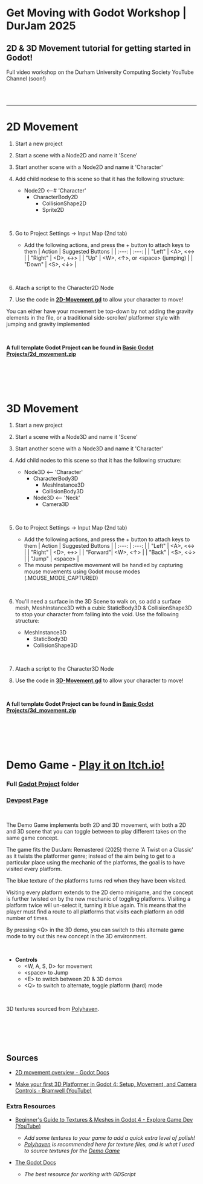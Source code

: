 # Get Moving with Godot Workshop | DurJam 2025

## 2D & 3D Movement tutorial for getting started in Godot!

Full video workshop on the Durham University Computing Society YouTube Channel (soon!)


<br><br>

---

# 2D Movement

1. Start a new project

2. Start a scene with a Node2D and name it 'Scene'

3. Start another scene with a Node2D and name it 'Character'

4. Add child nodese to this scene so that it has the following structure:

    - Node2D <--# 'Character'
        - CharacterBody2D
            - CollisionShape2D
            - Sprite2D

<br>

5. Go to Project Settings -> Input Map (2nd tab)

    - Add the following actions, and press the + button to attach keys to them
        | Action  | Suggested Buttons |
        | :---:   | :---:       |
        | "Left"  | \<A>, \<←> |
        | "Right" | \<D>, \<→> |
        | "Up"    | \<W>, \<↑>, or \<space> (jumping) |
        | "Down"  | \<S>, \<↓> |
<br>

6. Atach a script to the Character2D Node

7. Use the code in <b>[2D-Movement.gd](2D-Movement.gd)</b> to allow your character to move!

You can either have your movement be top-down by not adding the gravity elements in the file, or a traditional side-scroller/ platformer style with jumping and gravity implemented

<br>

<b> A full template Godot Project can be found in [Basic Godot Projects/2d_movement.zip](Basic%20Godot%20Projects/2d_movement.zip) </b>


<br></br>
---

# 3D Movement

1. Start a new project

2. Start a scene with a Node3D and name it 'Scene'

3. Start another scene with a Node3D and name it 'Character'

4. Add child nodes to this scene so that it has the following structure:

    - Node3D <-- 'Character'
        - CharacterBody3D
            - MeshInstance3D
            - CollisionBody3D
        - Node3D <-- 'Neck'
            - Camera3D

<br>

5. Go to Project Settings -> Input Map (2nd tab)

    - Add the following actions, and press the + button to attach keys to them
        | Action  | Suggested Buttons |
        | :---:   | :---:       |
        | "Left"  | \<A>, \<←> |
        | "Right" | \<D>, \<→> |
        | "Forward"| \<W>, \<↑> |
        | "Back"  | \<S>, \<↓> |
        | "Jump"  | \<space> |
    - The mouse perspective movement will be handled by capturing mouse movements using Godot mouse modes (.MOUSE_MODE_CAPTURED)

<br>

6. You'll need a surface in the 3D Scene to walk on, so add a surface mesh, MeshInstance3D with a cubic StaticBody3D & CollisionShape3D to stop your character from falling into the void. Use the following structure:

    - MeshInstance3D
        - StaticBody3D
        - CollisionShape3D

<br>

7. Atach a script to the Character3D Node

8. Use the code in <b>[3D-Movement.gd](3D-Movement.gd)</b> to allow your character to move!

<br>

<b> A full template Godot Project can be found in [Basic Godot Projects/3d_movement.zip](Basic%20Godot%20Projects/3d_movement.zip) </b>



<br></br>
---
# Demo Game - [Play it on Itch.io!](https://oryley.itch.io/godot-workshop)

### Full [Godot Project](Godot%20Project) folder
### [Devpost Page](https://devpost.com/software/get-moving-with-godot)
<br>

The Demo Game implements both 2D and 3D movement, with both a 2D and 3D scene that you can toggle between to play different takes on the same game concept.

The game fits the DurJam: Remastered (2025) theme 'A Twist on a Classic' as it twists the platformer genre; instead of the aim being to get to a particular place using the mechanic of the platforms, the goal is to have visited every platform.

The blue texture of the platforms turns red when they have been visited.

Visiting every platform extends to the 2D demo minigame, and the concept is further twisted on by the new mechanic of toggling platforms. Visiting a platform twice will un-select it, turning it blue again. This means that the player must find a route to all platforms that visits each platform an odd number of times.

By pressing \<Q> in the 3D demo, you can switch to this alternate game mode to try out this new concept in the 3D environment.

<br>

- <b>Controls</b>
    - \<W, A, S, D> for movement
    - \<space> to Jump
    - \<E> to switch between 2D & 3D demos
    - \<Q> to switch to alternate, toggle platform (hard) mode

<br>

3D textures sourced from [Polyhaven](https://polyhaven.com/).

<br></br>
---
## Sources


- [2D movement overview - Godot Docs](https://docs.godotengine.org/en/stable/tutorials/2d/2d_movement.html)

- [Make your first 3D Platformer in Godot 4: Setup, Movement, and Camera Controls - Bramwell (YouTube)](https://www.youtube.com/watch?v=sVsn9NqpVhg)


### Extra Resources

- [Beginner's Guide to Textures & Meshes in Godot 4 - Explore Game Dev (YouTube)](https://www.youtube.com/watch?v=K7a4hDRxYu8)
    - <i>Add some textures to your game to add a quick extra level of polish!
    - [Polyhaven](https://polyhaven.com/) is recommended here for texture files, and is what I used to source textures for the [Demo Game](https://oryley.itch.io/godot-workshop) </i>

- [The Godot Docs](https://docs.godotengine.org/)
    - <i>The best resource for working with GDScript</i>
